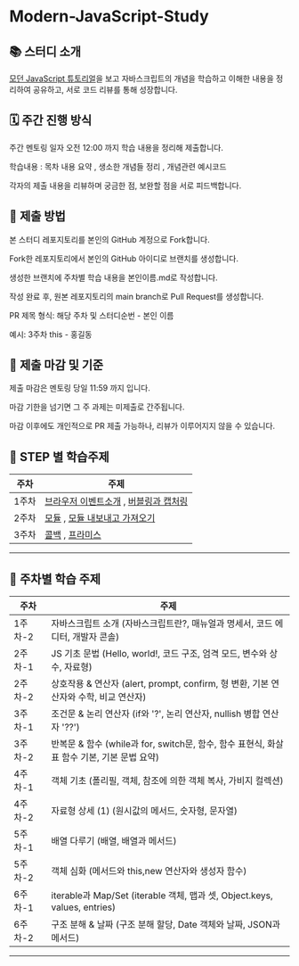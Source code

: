 # Modern-JavaScript-Study

## 📚 스터디 소개

[모던 JavaScript 튜토리얼](https://ko.javascript.info/)을 보고 자바스크립트의 개념을 학습하고 이해한 내용을 정리하여 공유하고, 서로 코드 리뷰를 통해 성장합니다.

## 🗓️ 주간 진행 방식

주간 멘토링 일자 오전 12:00 까지  학습 내용을 정리해 제출합니다.

학습내용 : 목차 내용 요약 , 생소한 개념들 정리  , 개념관련 예시코드 

각자의 제출 내용을 리뷰하며 궁금한 점, 보완할 점을 서로 피드백합니다.

## 📝 제출 방법

본 스터디 레포지토리를 본인의 GitHub 계정으로 Fork합니다.

Fork한 레포지토리에서 본인의 GitHub 아이디로 브랜치를 생성합니다.

생성한 브랜치에 주차별 학습 내용을 본인이름.md로 작성합니다.

작성 완료 후, 원본 레포지토리의 main branch로 Pull Request를 생성합니다.

PR 제목 형식: 해당 주차 및 스터디순번  - 본인 이름

예시: 3주차 this - 홍길동

## 🚨 제출 마감 및 기준

제출 마감은 멘토링 당일 11:59 까지 입니다.

마감 기한을 넘기면 그 주 과제는 미제출로 간주됩니다.

마감 이후에도 개인적으로 PR 제출 가능하나, 리뷰가 이루어지지 않을 수 있습니다.


## 🌹 STEP 별 학습주제 

| 주차  | 주제                                                                                                                               |
|-----|----------------------------------------------------------------------------------------------------------------------------------|
| 1주차 | [브라우저 이벤트소개](https://ko.javascript.info/introduction-browser-events) , [버블링과 캡처링](https://ko.javascript.info/bubbling-and-capturing) |
| 2주차 |  [모듈](https://ko.javascript.info/modules-intro) , [모듈 내보내고 가져오기](https://ko.javascript.info/import-export)  |
| 3주차 |  [콜백](https://ko.javascript.info/callbacks) , [프라미스](https://ko.javascript.info/promise-basics)  |
---



## 📖 주차별 학습 주제

| 주차    | 주제                                                                  |
| ----- |---------------------------------------------------------------------|
| 1주차-2 | 자바스크립트 소개 (자바스크립트란?, 매뉴얼과 명세서, 코드 에디터, 개발자 콘솔)                      |
| 2주차-1 | JS 기초 문법 (Hello, world!, 코드 구조, 엄격 모드, 변수와 상수, 자료형)                 |
| 2주차-2 | 상호작용 & 연산자 (alert, prompt, confirm, 형 변환, 기본 연산자와 수학, 비교 연산자)       |
| 3주차-1 | 조건문 & 논리 연산자 (if와 '?', 논리 연산자, nullish 병합 연산자 '??')                 |
| 3주차-2 | 반복문 & 함수 (while과 for, switch문, 함수, 함수 표현식, 화살표 함수 기본, 기본 문법 요약)     |
| 4주차-1 | 객체 기초 (폴리필, 객체, 참조에 의한 객체 복사, 가비지 컬렉션)                              |
| 4주차-2 | 자료형 상세 (1) (원시값의 메서드, 숫자형, 문자열)                                     |
| 5주차-1 | 배열 다루기 (배열, 배열과 메서드)                                                |
| 5주차-2 | 객체 심화 (메서드와 this,new 연산자와 생성자 함수)                                              |
| 6주차-1 | iterable과 Map/Set (iterable 객체, 맵과 셋, Object.keys, values, entries) |
| 6주차-2 | 구조 분해 & 날짜 (구조 분해 할당, Date 객체와 날짜, JSON과 메서드)                       |
---


 
